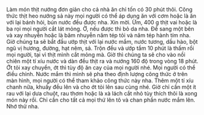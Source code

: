 Làm món thịt nướng đơn giản cho cả nhà ăn chỉ tốn có 30 phút thôi. Công thức thịt heo nướng sả này mọi người có thể áp dụng ăn với cơm hoặc là ăn với lại bánh hỏi, bún nước đều được nha. Xin mời. Ừm, 400 g thịt vai hoặc là ba rọi mọi người cắt lát mỏng. Ờ, nếu được thì bỏ da nha. Để sang một bên và xay nhuyễn hoặc là băm nhuyễn năm tép tỏi và năm tép hành tím nha. Giờ chúng ta sẽ bắt đầu ướp thịt với lại nước mắm, nước tương, dầu hào, bột ngũ vị hương, đường, hạt nêm, sả. Trộn đều và ướp tầm 10 phút là thấm rồi mọi người, tại vì thịt mình cắt mỏng mà. Giờ thì chúng ta sẽ cho vào nồi chiên một tí xíu nước và dàn đều thịt ra và nướng 160 độ trong vòng 18 phút. Ớt tỏi xay chuyển, ớt thì tùy độ ăn cay của mọi người nhé. Mọi người có thể điều chỉnh. Nước mắm thì mình sẽ pha theo định lượng công thức ở trên màn hình, mọi người có thể tham khảo công thức này nha. Thêm một tí xíu chanh nữa, khuấy đều lên và cho ớt tỏi lên sau cùng nhé. Giờ chỉ cần một ít rau với lại dưa chuột, rau thơm hoặc là xà lách cắt nhỏ tùy thích thôi là xong món này rồi. Chỉ cần cho tất cả mọi thứ lên tô và chan phần nước mắm lên. Nhớ thử nha.